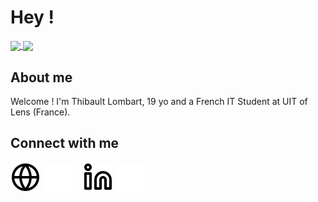 # Hey ! 

<a href="https://www.thibault-lombart.com">
  <img align="center" src="https://github-readme-stats.vercel.app/api?username=ThibaultLombart" />
</a>
<a href="https://www.thibault-lombart.com">
  <img align="center" src="https://github-readme-stats.vercel.app/api/top-langs/?username=ThibaultLombart&layout=compact" />
</a>

## About me

Welcome ! I'm Thibault Lombart, 19 yo and a French IT Student at UIT of Lens (France).

## Connect with me

[![img_site](./img/globe-light.svg)](https://thibault-lombart.com#gh-light-mode-only)
[![img_site](./img/globe-dark.svg)](https://thibault-lombart.com#gh-dark-mode-only)
&nbsp;&nbsp;
[![img_linkedin](./img/linkedin-light.svg)](https://www.linkedin.com/in/thibault-lombart#gh-light-mode-only)
[![img_linkedin](./img/linkedin-dark.svg)](https://www.linkedin.com/in/thibault-lombart#gh-dark-mode-only)
